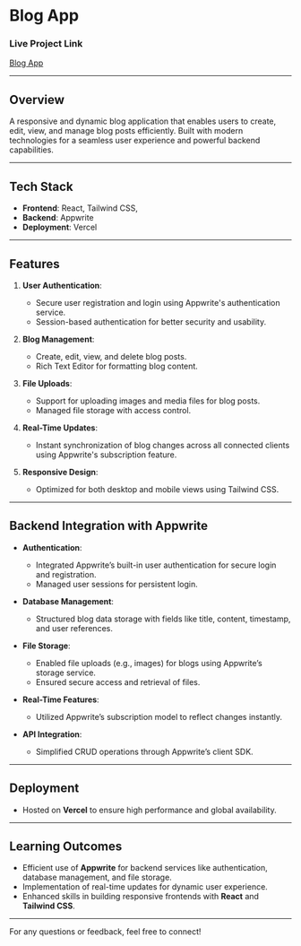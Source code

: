 # Blog App

### Live Project Link
[Blog App](https://prashant-blog-app-appwrite.vercel.app/)

---

## **Overview**
A responsive and dynamic blog application that enables users to create, edit, view, and manage blog posts efficiently. Built with modern technologies for a seamless user experience and powerful backend capabilities.

---

## **Tech Stack**
- **Frontend**: React, Tailwind CSS,
- **Backend**: Appwrite
- **Deployment**: Vercel

---

## **Features**
1. **User Authentication**:
   - Secure user registration and login using Appwrite's authentication service.
   - Session-based authentication for better security and usability.

2. **Blog Management**:
   - Create, edit, view, and delete blog posts.
   - Rich Text Editor for formatting blog content.

3. **File Uploads**:
   - Support for uploading images and media files for blog posts.
   - Managed file storage with access control.

4. **Real-Time Updates**:
   - Instant synchronization of blog changes across all connected clients using Appwrite's subscription feature.

5. **Responsive Design**:
   - Optimized for both desktop and mobile views using Tailwind CSS.

---

## **Backend Integration with Appwrite**
- **Authentication**:
  - Integrated Appwrite’s built-in user authentication for secure login and registration.
  - Managed user sessions for persistent login.

- **Database Management**:
  - Structured blog data storage with fields like title, content, timestamp, and user references.

- **File Storage**:
  - Enabled file uploads (e.g., images) for blogs using Appwrite’s storage service.
  - Ensured secure access and retrieval of files.

- **Real-Time Features**:
  - Utilized Appwrite’s subscription model to reflect changes instantly.

- **API Integration**:
  - Simplified CRUD operations through Appwrite’s client SDK.

---

## **Deployment**
- Hosted on **Vercel** to ensure high performance and global availability.

---

## **Learning Outcomes**
- Efficient use of **Appwrite** for backend services like authentication, database management, and file storage.
- Implementation of real-time updates for dynamic user experience.
- Enhanced skills in building responsive frontends with **React** and **Tailwind CSS**.

---

For any questions or feedback, feel free to connect!
